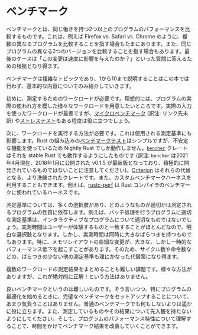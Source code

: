 <!-- commit: https://github.com/nnethercote/perf-book/commit/62fa60e3ca2a18b3f4d0cf91922d83e75ed57b42 -->

# ベンチマーク

ベンチマークとは、同じ働きを持つ2つ以上のプログラムのパフォーマンスを比較するものです。これは、例えば Firefox vs. Safari vs. Chrome のように、複数の異なるプログラムを比較することを指す場合もたまにあります。また、同じプログラムの異なる2つのバージョンを比較することを指す場合もあります。最後のケースは「この変更は速度に影響を与えたのか？」といった質問に答えるための根拠となり得ます。

ベンチマークは複雑なトピックであり、1から10まで説明することはこの本では行わず、基本的な内容についてのみ紹介していきます。

初めに、測定するためのワークロードが必要です。理想的には、プログラムの実際の使われ方を模した様々なワークロードを用意したいところです。実際の入力を使ったワークロードが最善ですが、[マイクロベンチマーク][microbenchmarks] (訳注: リンク先未訳) や[ストレステスト]もある程度は役に立つでしょう。

[microbenchmarks]: https://stackoverflow.com/questions/2842695/what-is-microbenchmarking
[ストレステスト]: https://ja.wikipedia.org/wiki/%E3%82%B9%E3%83%88%E3%83%AC%E3%82%B9%E3%83%86%E3%82%B9%E3%83%88

次に、ワークロードを実行する方法が必要です。これは使用される測定基準にも影響します。Rust の組み込みの[ベンチマークテスト]はシンプルですが、不安定な機能を使っているため Nightly Rust でしか動作しません。[`bencher`] クレートはそれを stable Rust でも動作するようにしたものです (訳注: `bencher` は2021年4月現在、2018年1月に公開された v0.1.5 が最新版となっており、積極的に開発されているものではないことに注意してください)。[Criterion] はそれらの代替となる、より洗練されたクレートです。また、カスタムベンチマークハーネスを利用することもできます。例えば、[rustc-perf] は Rust コンパイラのベンチマークに使われているハーネスです。

[ベンチマークテスト]: https://doc.rust-lang.org/1.16.0/book/benchmark-tests.html
[`bencher`]: https://crates.io/crates/bencher
[Criterion]: https://github.com/bheisler/criterion.rs
[rustc-perf]: https://github.com/rust-lang/rustc-perf/

測定基準については、多くの選択肢があり、どのようなものが適切かは測定されるプログラムの性質に依存します。例えば、バッチ処理を行うプログラムに適切な測定基準は、インタラクティブなプログラムについて適切なものではないでしょう。実測時間はユーザーが体験するものと一致することがほとんどなので、明白な選択肢となります。しかし、実測時間は同時に大きなばらつきを持つものでもあります。特に、メモリレイアウトの些細な変更が、大きな、しかし一時的なパフォーマンス低下を起こすことがあります。そのため、サイクル数や命令数などの、ばらつきの少ない他の測定基準も理にかなった代替案になり得ます。

複数のワークロードの測定結果をまとめることも難しい課題です。様々な方法がありますが、これが絶対的に正解！という方法はありません。

良いベンチマークというのは難しいものです。そう言いつつ、特にプログラムの最適化を始めるときに、完璧なベンチマークをセットアップすることについて、あまり気負うことはありません。普通のベンチマークでも何もしないよりは遥かに役に立ちます。また、測定しているものやその結果について先入観を持たないようにしてください。そして、プログラムのパフォーマンス特性について理解することで、時間をかけてベンチマーク結果を改善していくことができます。
